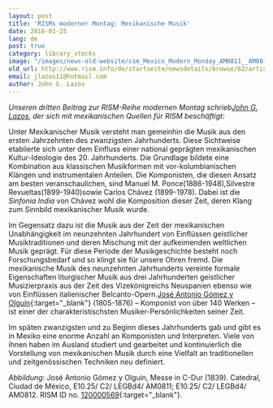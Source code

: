 ```yaml
---
layout: post
title: 'RISMs moderner Montag: Mexikanische Musik'
date: 2016-01-25
lang: de
post: true
category: library_stocks
image: "/images/news-old-website/csm_Mexico_Modern_Monday_AM0811__AM0812__1__e79dab582c.jpg"
old_url: http://www.rism.info/de/startseite/newsdetails/browse/62/article/64/rism-modern-monday-mexican-music.html
email: jlazos11@hotmail.com
author: John G. Lazos
---
```


_Unseren dritten Beitrag zur RISM-Reihe modernen Montag schrieb[John G. Lazos](/de/workgroups/mexico-dr-john-g-lazos.html), der sich mit mexikanischen Quellen für RISM beschäftigt:_

Unter Mexikanischer Musik versteht man gemeinhin die Musik aus den ersten Jahrzehnten des zwanzigsten Jahrhunderts. Diese Sichtweise etablierte sich unter dem Einfluss einer national geprägten mexikanischen Kultur-Ideologie des 20. Jahrhunderts. Die Grundlage bildete eine Kombination aus klassischen Musikformen mit vor-kolumbianischen Klängen und instrumentalen Anteilen. Die Komponisten, die diesen Ansatz am besten veranschaulichen, sind Manuel M. Ponce(1886-1948),Silvestre Revueltas(1899-1940)sowie Carlos Chávez (1899-1978). Dabei ist die _Sinfonia India_ von Chávez wohl die Komposition dieser Zeit, deren Klang zum Sinnbild mexikanischer Musik wurde.


Im Gegensatz dazu ist die Musik aus der Zeit der mexikanischen Unabhängigkeit im neunzehnten Jahrhundert von Einflüssen geistlicher Musiktraditionen und deren Mischung mit der aufkeimenden weltlichen Musik geprägt. Für diese Periode der Musikgeschichte besteht noch Forschungsbedarf und so klingt sie für unsere Ohren fremd. Die mexikanische Musik des neunzehnten Jahrhunderts vereinte formale Eigenschaften liturgischer Musik aus drei Jahrhunderten geistlicher Musizierpraxis aus der Zeit des Vizekönigreichs Neuspanien ebenso wie von Einflüssen italienischer Belcanto-Opern.[José Antonio Gómez y Olguín](https://opac.rism.info/search?View=rism&author=Jos%C3%A9+Antonio+G%C3%B3mez){:target="_blank"} (1805-1876) – Komponist von über 140 Werken – ist einer der charakteristischsten Musiker-Persönlichkeiten seiner Zeit.


Im späten zwanzigsten und zu Beginn dieses Jahrhunderts gab und gibt es in Mexiko eine enorme Anzahl an Komponisten und Interpreten. Viele von ihnen haben im Ausland studiert und gearbeitet und kontinuierlich die Vorstellung von mexikanischen Musik durch eine Vielfalt an traditionellen und zeitgenössischen Techniken neu definiert.


_Abbildung_: José Antonio Gómez y Olguín, Messe in C-Dur (1839). Catedral, Ciudad de México, E10.25/ C2/ LEGBd4/ AM0811; E10.25/ C2/ LEGBd4/ AM0812. RISM ID no. [120000569](https://opac.rism.info/search?id=120000569){:target="_blank"}.

